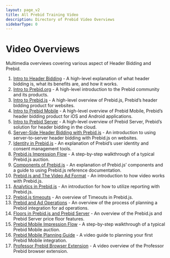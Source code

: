 ```yaml
---
layout: page_v2
title: All Prebid Training Video
description: Directory of Prebid Video Overviews
sidebarType: 0
---
```


# Video Overviews

Multimedia overviews covering various aspect of Header Bidding and Prebid.

1. [Intro to Header Bidding](/overview/intro-to-header-bidding-video.html) - A high-level explanation of what header bidding is, what its benefits are, and how it works.
1. [Intro to Prebid.org](/overview/intro-video.html) - A high-level introduction to the Prebid community and its products.
1. [Intro to Prebid.js](/prebid/prebidjs-video.html) - A high-level overview of Prebid.js, Prebid’s header bidding product for websites.
1. [Intro to Prebid Mobile](/prebid-mobile/prebid-mobile-video.html) - A high-level overview of Prebid Mobile, Prebid’s header bidding product for iOS and Android applications.
1. [Intro to Prebid Server](/prebid-server/overview/prebid-server-overview-video.html) - A high-level overview of Prebid Server, Prebid’s solution for header bidding in the cloud.
1. [Server-Side Header Bidding with Prebid.js](/dev-docs/pbsBidAdapter-video-overview.html) - An introduction to using server-to-server header bidding with Prebid.js on websites.
1. [Identity in Prebid.js](/identity/prebid-identity-video.html) - An explanation of Prebid’s user identity and consent management tools.
1. [Prebid.js Impression Flow](/prebid/prebidjs-flow-video.html) - A step-by-step walkthrough of a typical Prebid.js auction.
1. [Components of Prebid.js](/prebid/prebidjs-components-video.html) - An explanation of Prebid.js’ components and a guide to using Prebid.js reference documentation.
1. [Prebid.js and The Video Ad Format](/prebid-video/video-overview-video.html) - An introduction to how video works with Prebid.js.
1. [Analytics in Prebid.js](/overview/analytics-video.html) - An introduction for how to utilize reporting with Prebid.js.
1. [Prebid.js timeouts](/features/timeouts-video.html) - An overview of Timeouts in Prebid.js.
1. [Prebid and Ad Operations](/adops/adops-overview-video.html) - An overview of the process of planning a Prebid integration for ad operations.
1. [Floors in Prebid.js and Prebid Server](/dev-docs/floors-video-overview.html) - An overview of the Prebid.js and Prebid Server price floor features.
1. [Prebid Mobile Impression Flow](/prebid-mobile/prebid-mobile-video-flow.html) - A step-by-step walkthrough of a typical Prebid Mobile auction.
1. [Prebid Mobile Planning Guide](/prebid-mobile/prebid-mobile-video-planning.html) - A video guide to planning your first Prebid Mobile integration.
1. [Professor Prebid Browser Extension](/tools/prof-prebid-video.html) - A video overview of the Professor Prebid browser extension.
